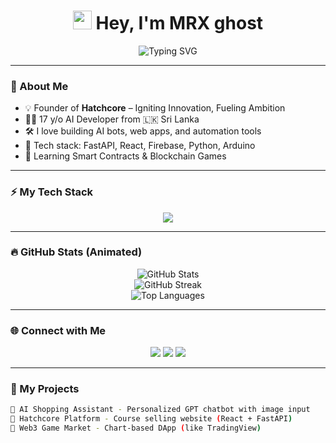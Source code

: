 <h1 align="center">
  <img src="https://media.giphy.com/media/hvRJCLFzcasrR4ia7z/giphy.gif" width="30"> Hey, I'm MRX ghost
</h1>

<p align="center">
  <img src="https://readme-typing-svg.herokuapp.com?font=Fira+Code&duration=3000&pause=1000&color=00F5FF&center=true&vCenter=true&width=435&lines=AI+Engineer+%7C+Techpreneur+%7C+Web3+Innovator;Building+Hatchcore+%F0%9F%94%A5;Coding+My+Dreams+Into+Reality" alt="Typing SVG" />
</p>

---

### 🧠 About Me
- 💡 Founder of **Hatchcore** – Igniting Innovation, Fueling Ambition
- 🧑‍💻 17 y/o AI Developer from 🇱🇰 Sri Lanka
- 🛠 I love building AI bots, web apps, and automation tools
- 📱 Tech stack: FastAPI, React, Firebase, Python, Arduino
- 🌱 Learning Smart Contracts & Blockchain Games

---

### ⚡ My Tech Stack
<p align="center">
  <img src="https://skillicons.dev/icons?i=python,fastapi,react,js,nodejs,firebase,html,css,arduino,git,github,postgresql,mongodb,linux" />
</p>

---

### 🔥 GitHub Stats (Animated)
<p align="center">
  <img src="https://github-readme-stats.vercel.app/api?username=MRXghost&theme=tokyonight&show_icons=true" alt="GitHub Stats" />
  <br/>
  <img src="https://github-readme-streak-stats.herokuapp.com/?user=MRXghost&theme=tokyonight" alt="GitHub Streak" />
  <br/>
  <img src="https://github-readme-stats.vercel.app/api/top-langs/?username=MRXghost&layout=compact&theme=tokyonight" alt="Top Languages" />
</p>

---

### 🌐 Connect with Me
<p align="center">
  <a href="mailto:fineeaglemrx18@gmail.com"><img src="https://img.shields.io/badge/Email-D14836?style=for-the-badge&logo=gmail&logoColor=white" /></a>
  <a href="https://www.linkedin.com/in/sanuka-kumarasinghe-b91137313/"><img src="https://img.shields.io/badge/LinkedIn-blue?style=for-the-badge&logo=linkedin&logoColor=white" /></a>
  <a href="https://twitter.com/yourhandle"><img src="https://img.shields.io/badge/Twitter-1DA1F2?style=for-the-badge&logo=twitter&logoColor=white" /></a>
</p>

---

### 💎 My Projects
```bash
🔹 AI Shopping Assistant - Personalized GPT chatbot with image input
🔹 Hatchcore Platform - Course selling website (React + FastAPI)
🔹 Web3 Game Market - Chart-based DApp (like TradingView)
